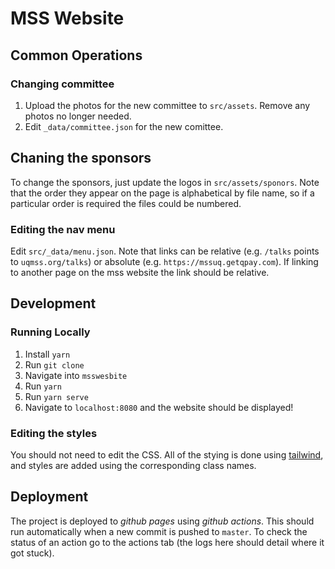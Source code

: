 # MSS Website

## Common Operations

### Changing committee

 1. Upload the photos for the new committee to `src/assets`. Remove any photos no longer needed.
 2. Edit `_data/committee.json` for the new comittee.

## Chaning the sponsors

To change the sponsors, just update the logos in `src/assets/sponors`. Note that the order they appear on the page is alphabetical by file name, so if a particular order is required the files could be numbered.

### Editing the nav menu

Edit `src/_data/menu.json`. Note that links can be relative (e.g. `/talks` points to `uqmss.org/talks`) or absolute (e.g. `https://mssuq.getqpay.com`). If linking to another page on the mss website the link should be relative.

## Development

### Running Locally

 1. Install `yarn`
 2. Run `git clone`
 3. Navigate into `msswesbite`
 4. Run `yarn`
 5. Run `yarn serve`
 6. Navigate to `localhost:8080` and the website should be displayed!


### Editing the styles

You should not need to edit the CSS. All of the stying is done using [tailwind](https://tailwindcss.com/docs), and styles are added using the corresponding class names.

<!-- TODO: more details around customising tailwind, example class names etc -->


## Deployment

The project is deployed to *github pages* using *github actions*. This should run automatically when a new commit is pushed to `master`. To check the status of an action go to the actions tab (the logs here should detail where it got stuck).
